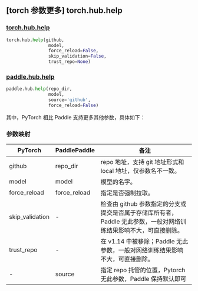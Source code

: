 ## [torch 参数更多] torch.hub.help

### [torch.hub.help](https://pytorch.org/docs/stable/hub.html?highlight=hub+help#torch.hub.help)

```python
torch.hub.help(github,
                model,
                force_reload=False,
                skip_validation=False,
                trust_repo=None)
```

### [paddle.hub.help](https://www.paddlepaddle.org.cn/documentation/docs/zh/api/paddle/hub/help_cn.html)

```python
paddle.hub.help(repo_dir,
                model,
                source='github',
                force_reload=False)
```

其中，PyTorch 相比 Paddle 支持更多其他参数，具体如下：

### 参数映射
| PyTorch       | PaddlePaddle | 备注                                                   |
| ------------- | ------------ | ------------------------------------------------------ |
| github        | repo_dir      |repo 地址，支持 git 地址形式和 local 地址，仅参数名不一致。  |
| model          | model        |模型的名字。                                           |
| force_reload   | force_reload |指定是否强制拉取。                       |
| skip_validation| -            |检查由 github 参数指定的分支或提交是否属于存储库所有者，Paddle 无此参数，一般对网络训练结果影响不大，可直接删除。|
| trust_repo    | -             |在 v1.14 中被移除；Paddle 无此参数，一般对网络训练结果影响不大，可直接删除。|
|-              |source         |指定 repo 托管的位置，Pytorch 无此参数，Paddle 保持默认即可|
